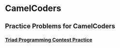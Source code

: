 # CamelCoders
## Practice Problems for CamelCoders
### [Triad Programming Contest Practice](https://github.com/crollins18/CamelCoders/tree/master/TriadPractice)
